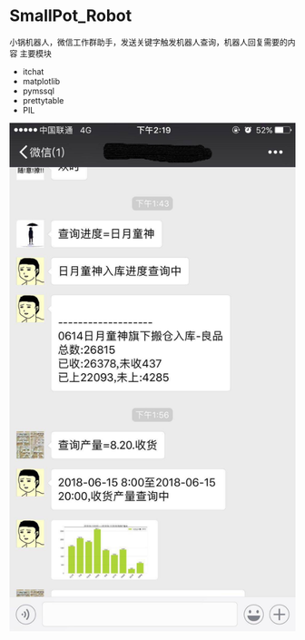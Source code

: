 # SmallPot_Robot
小锅机器人，微信工作群助手，发送关键字触发机器人查询，机器人回复需要的内容
主要模块

- itchat
- matplotlib
- pymssql
- prettytable
- PIL

![示例图片](https://raw.githubusercontent.com/SmallPotY/SmallPot_Robot/master/Screenshots/20180615141943.jpg)
